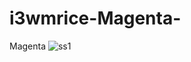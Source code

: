 # i3wmrice-Magenta-
Magenta
![ss1](https://user-images.githubusercontent.com/60602839/190595340-02a9a79f-02f4-4d19-b381-19e6d93ba1f4.png)
